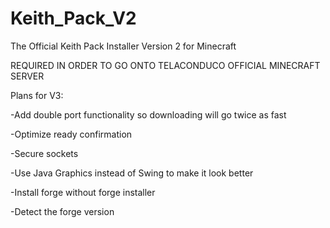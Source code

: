 # Keith_Pack_V2
The Official Keith Pack Installer Version 2 for Minecraft

REQUIRED IN ORDER TO GO ONTO TELACONDUCO OFFICIAL MINECRAFT SERVER


Plans for V3:

-Add double port functionality so downloading will go twice as fast

-Optimize ready confirmation

-Secure sockets

-Use Java Graphics instead of Swing to make it look better

-Install forge without forge installer

-Detect the forge version

